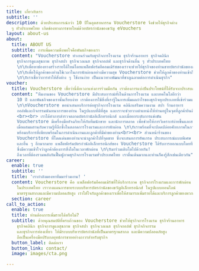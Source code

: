 ```yaml
---
title: เกี่ยวกับเรา
subtitle: ''
description: ด้วยประสบการณ์กว่า 10 ปีในอุตสาหกรรม Voucherstore จึงช่วยให้ธุรกิจต่าง
  ๆ ทั่วประเทศไทย เกิดช่องทางการขายใหม่ด้วยบัตรกำนัลของขวัญ eVouchers
layout: about-us
about:
  title: ABOUT US
  subtitle: การเพิ่มความพึงพอใจคือพันธกิจของเรา
  content: "Voucherstore ทำงานร่วมกับธุรกิจการโรงแรม ธุรกิจร้านอาหาร ธุรกิจคลินิก
    ธุรกิจการดูแลสุขภาพ ธุรกิจสปา ธุรกิจเวลเนส ธุรกิจกอล์ฟ และธุรกิจด้านอื่น ๆ ทั่วประเทศไทย
    \n\nเพื่อหาช่องทางสร้างรายได้ใหม่โดยแพล็ตฟอร์มอีคอมเมิร์ซของเราจะช่วยให้ธุรกิจของท่านขายบัตรกำนัลของขวัญได้มากกว่าเดิม
    \n\nเพื่อให้ลูกค้าของท่านใช้เวลาในการพักผ่อนอย่างมีความสุข Voucherstore ช่วยให้ลูกค้าของท่านเข้าถึงผลิตภัณฑ์และบริการได้ง่ายยิ่งขึ้น
    \n\nเราเชื่อว่าการทำให้สิ่งต่าง ๆ ใช้งานง่าย เป็นแนวทางพัฒนาที่ชาญฉลาดต่อการดำเนินธุรกิจ"
voucher:
  title: Voucherstore เชื่อว่านี่คือเวลาแห่งการร่วมมือกัน เราต้องการแบ่งปันประโยชน์ที่ได้รับจากประสบการณ์ของเราทั้งหมดให้กับท่าน
  content: "ทีมงานของ Voucherstore มีประสบการณ์ทั้งในด้านการโรงแรม และเทคโนโลยีกว่า
    10 ปี และพันธกิจของเรานั้นเรียบง่าย เราต้องการใช้สิ่งที่เรารู้ในการเพิ่มผลกำไรของธุรกิจทุกประเภทที่เข้าร่วมแพล็ตฟอร์มของเรา
    \n\nVoucherstore ขอนำเสนอบริการต่อธุรกิจการโรงแรม คลินิกเสริมความงาม สปา ร้านอาหาร
    กอล์ฟและกิจกรรมนันทนาการของท่าน ในรูปแบบที่ดีที่สุด และเราจะช่วยวางตำแหน่งให้ท่านอยู่ในจุดที่ลูกค้ายินดีจะซื้อ
    <br><br> เราได้ทำการสำรวจตลาดบัตรกำนัลอิเล็กทรอนิกส์ และเมื่อยกระดับการแข่งขัน
    Voucherstore มีเครื่องมืออัจฉริยะให้กับทีมนักขาย และนักการตลาด เพื่อช่วยให้การวิเคราะห์ง่ายขึ้นและสร้างโอกาสในการเติบโตมากขึ้น
    เมื่อผสมผสานกับความรู้ที่ลึกซึ้งในตลาดการโรงแรมและการพักผ่อน \n\nเราพร้อมที่จะปลดปล่อยศักยภาพในการสร้างกำไรของท่าน
    พร้อมบริการที่เพียบพร้อมในการดำเนินงานและลูกค้าที่มีค่าของท่าน<br><br> ส่วนหน้าร้านของ
    Voucherstore ที่โดดเด่นของท่านจะนำลูกค้าไปที่จุดขาย ซึ่งจะเสนอการอัพเกรด ประสบการณ์แบบพิเศษ
    และอื่น ๆ อีกมากมาย แพล็ตฟอร์มบัตรกำนัลอิเล็กทรอนิกส์ของ Voucherstore ได้รับการออกแบบโดยทีมงานมืออาชีพด้านการโรงแรม
    ซึ่งมีความเข้าใจว่าลูกค้าต้องการสิ่งใดในเวลาพักผ่อน \n\nมาร่วมเติบโตไปด้วยกัน!
    ถึงเวลาที่ต้องรวมพลังกันฟื้นฟูภาคธุรกิจการโรงแรมทั่วประเทศไทย เราตื่นเต้นมากและท่านก็คงรู้สึกเช่นเดียวกัน"
career:
  enable: true
  subtitle: ''
  title: 'เรากำลังมองหาทีมมาร่วมงาน! '
  content: Voucherstore คือ แพล็ตฟอร์มอีคอมเมิร์ซที่ให้บริการภาค ธุรกิจการโรงแรมและการพักผ่อน
    ในประเทศไทย เราวางแผนการขายระบบบริหารบัตรกำนัลของขวัญอิเล็กทรอนิกส์ ในรูปแบบออนไลน์
    มาตรฐานสากลและมีความปลอดภัยสูง เราใส่ใจกับลูกค้าของเราเพื่อให้สามารถเพิ่มรายได้และบริการลูกค้าของพวกเขาให้ดียิ่งขึ้น
  section: career
call_to_action:
  enable: true
  title: ท่านต้องการเพิ่มรายได้หรือไม่?
  subtitle: ด้วยคุณสมบัติที่ครบถ้วนของ Voucherstore ช่วยให้ธุรกิจการโรงแรม ธุรกิจร้านอาหาร
    ธุรกิจคลินิก ธุรกิจการดูแลสุขภาพ ธุรกิจสปา ธุรกิจเวลเนส ธุรกิจกอล์ฟ ธุรกิจกิจกรรม
    และธุรกิจการท่องเที่ยว ให้มีระบบบริหารบัตรกำนัลที่เป็นมาตรฐานสากล และมีความปลอดภัยสูง
    ถือเป็นเครื่องมือปรับกลยุทธ์การขายอย่างถาวรสำหรับธุรกิจ
  button_label: ติดต่อเรา
  button_link: contact/
  image: images/cta.png

---
```

